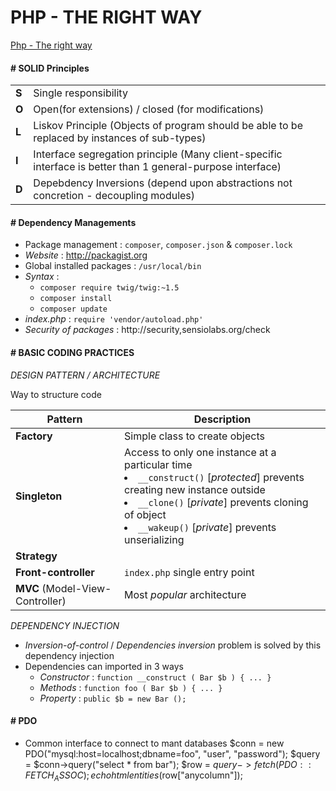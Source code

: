 # PHP - THE RIGHT WAY 

[Php - The right way](http://phptherightway.com)

#### # SOLID Principles

| | |
|-|-|
|**S**| Single responsibility|
|**O**| Open(for extensions) / closed (for modifications) |
|**L**| Liskov Principle (Objects of program should be able to be replaced by instances of sub-types) |
|**I**| Interface segregation principle (Many client-specific interface is better than 1 general-purpose interface) |
|**D**| Depebdency Inversions (depend upon abstractions not concretion - decoupling modules) |

#### # Dependency Managements

- Package management : `composer`, `composer.json` & `composer.lock`
- *Website* : http://packagist.org
- Global installed packages : `/usr/local/bin`
- *Syntax* : 
    - `composer require twig/twig:~1.5`
    - `composer install` 
    - `composer update`
- *index.php* : `require 'vendor/autoload.php'`
- *Security of packages* : http://security,sensiolabs.org/check

#### # BASIC CODING PRACTICES

*DESIGN PATTERN / ARCHITECTURE*

Way to structure code

|Pattern|Description|
|-|-|
|**Factory**|Simple class to create objects|
|**Singleton**|Access to only one instance at a particular time <li/>`__construct()` [*protected*] prevents creating new instance outside <li/>`__clone()` [*private*] prevents cloning of object <li/>`__wakeup()` [*private*] prevents unserializing |
|**Strategy**||
|**Front-controller**|`index.php` single entry point|
|**MVC** (Model-View-Controller) | Most *popular* architecture|

*DEPENDENCY INJECTION*

- *Inversion-of-control* / *Dependencies inversion*  problem is solved by this dependency injection
- Dependencies can imported in 3 ways
    - *Constructor* : `function __construct ( Bar $b ) { ... }`
    - *Methods* : `function foo ( Bar $b ) { ... }`
    - *Property* : `public $b = new Bar ();`

#### # PDO
- Common interface to connect to mant databases
    $conn = new PDO("mysql:host=localhost;dbname=foo", "user", "password");
      $query = $conn->query("select * from bar");
    $row = $query->fetch(PDO::FETCH_ASSOC);
    echo htmlentities($row["anycolumn"]);







